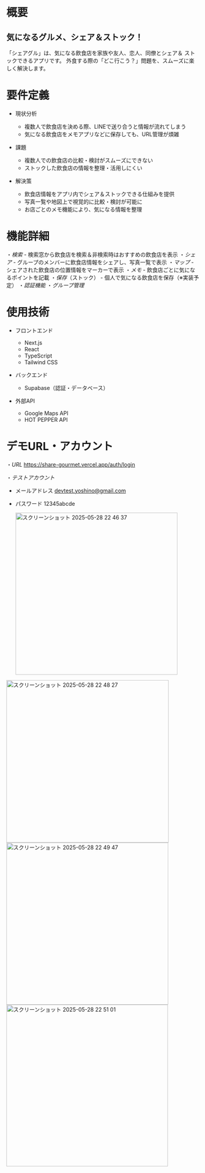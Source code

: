 # 概要
## 気になるグルメ、シェア＆ストック！
「シェアグル」は、気になる飲食店を家族や友人、恋人、同僚とシェア＆
ストックできるアプリです。
外食する際の「どこ行こう？」問題を、スムーズに楽しく解決します。


# 要件定義
* 現状分析
    * 複数人で飲食店を決める際、LINEで送り合うと情報が流れてしまう
    * 気になる飲食店をメモアプリなどに保存しても、URL管理が煩雑


* 課題
    * 複数人での飲食店の比較・検討がスムーズにできない
    * ストックした飲食店の情報を整理・活用しにくい


* 解決策
    * 飲食店情報をアプリ内でシェア＆ストックできる仕組みを提供
    * 写真一覧や地図上で視覚的に比較・検討が可能に
    * お店ごとのメモ機能により、気になる情報を整理


# 機能詳細
・*検索* - 検索窓から飲食店を検索＆非検索時はおすすめの飲食店を表示
・*シェア* - グループのメンバーに飲食店情報をシェアし、写真一覧で表示
・*マップ* - シェアされた飲食店の位置情報をマーカーで表示
・*メモ* - 飲食店ごとに気になるポイントを記載
・*保存*（ストック） - 個人で気になる飲食店を保存（※実装予定）
・*認証機能*
・*グループ管理*


# 使用技術
* フロントエンド
    * Next.js
    * React
    * TypeScript
    * Tailwind CSS

* バックエンド
    * Supabase（認証・データベース）

* 外部API
    * Google Maps API
    * HOT PEPPER API


# デモURL・アカウント
・*URL*
https://share-gourmet.vercel.app/auth/login

・*テストアカウント*
 - メールアドレス
devtest.yoshino@gmail.com

 - パスワード
12345abcde


   <img width="423" alt="スクリーンショット 2025-05-28 22 46 37" src="https://github.com/user-attachments/assets/d4fb957f-1a7e-49ff-9118-ab8d7d2d6d9b" />
   
<img width="424" alt="スクリーンショット 2025-05-28 22 48 27" src="https://github.com/user-attachments/assets/f80a8861-dd25-4c41-9139-e86ba8974391" />

<img width="423" alt="スクリーンショット 2025-05-28 22 49 47" src="https://github.com/user-attachments/assets/ba924459-150b-4f1c-8f56-7851e999964e" />

<img width="422" alt="スクリーンショット 2025-05-28 22 51 01" src="https://github.com/user-attachments/assets/e1b7946b-ad69-4a5b-ba73-d55675da911f" />
